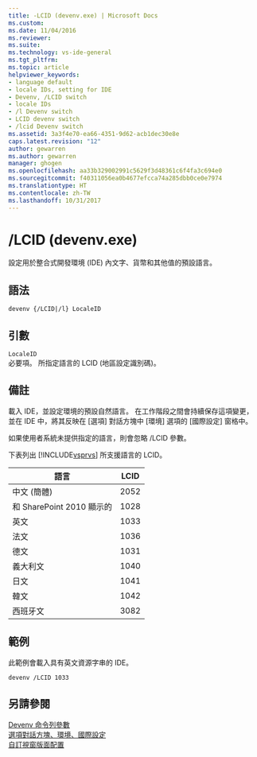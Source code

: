 ```yaml
---
title: -LCID (devenv.exe) | Microsoft Docs
ms.custom: 
ms.date: 11/04/2016
ms.reviewer: 
ms.suite: 
ms.technology: vs-ide-general
ms.tgt_pltfrm: 
ms.topic: article
helpviewer_keywords:
- language default
- locale IDs, setting for IDE
- Devenv, /LCID switch
- locale IDs
- /l Devenv switch
- LCID devenv switch
- /lcid Devenv switch
ms.assetid: 3a3f4e70-ea66-4351-9d62-acb1dec30e8e
caps.latest.revision: "12"
author: gewarren
ms.author: gewarren
manager: ghogen
ms.openlocfilehash: aa33b329002991c5629f3d48361c6f4fa3c694e0
ms.sourcegitcommit: f40311056ea0b4677efcca74a285dbb0ce0e7974
ms.translationtype: HT
ms.contentlocale: zh-TW
ms.lasthandoff: 10/31/2017
---
```

# <a name="lcid-devenvexe"></a>/LCID (devenv.exe)
設定用於整合式開發環境 (IDE) 內文字、貨幣和其他值的預設語言。  
  
## <a name="syntax"></a>語法  
  
```  
devenv {/LCID|/l} LocaleID  
```  
  
## <a name="arguments"></a>引數  
 `LocaleID`  
 必要項。 所指定語言的 LCID (地區設定識別碼)。  
  
## <a name="remarks"></a>備註  
 載入 IDE，並設定環境的預設自然語言。 在工作階段之間會持續保存這項變更，並在 IDE 中，將其反映在 [選項] 對話方塊中 [環境] 選項的 [國際設定] 窗格中。  
  
 如果使用者系統未提供指定的語言，則會忽略 /LCID 參數。  
  
 下表列出 [!INCLUDE[vsprvs](../../code-quality/includes/vsprvs_md.md)] 所支援語言的 LCID。  
  
|語言|LCID|  
|--------------|----------|  
|中文 (簡體)|2052|  
|和 SharePoint 2010 顯示的|1028|  
|英文|1033|  
|法文|1036|  
|德文|1031|  
|義大利文|1040|  
|日文|1041|  
|韓文|1042|  
|西班牙文|3082|  
  
## <a name="example"></a>範例  
 此範例會載入具有英文資源字串的 IDE。  
  
```  
devenv /LCID 1033  
```  
  
## <a name="see-also"></a>另請參閱  
 [Devenv 命令列參數](../../ide/reference/devenv-command-line-switches.md)   
 [選項對話方塊、環境、國際設定](../../ide/reference/international-settings-environment-options-dialog-box.md)   
 [自訂視窗版面配置](../../ide/customizing-window-layouts-in-visual-studio.md)